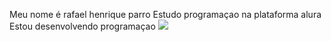 Meu nome é rafael henrique parro
Estudo programaçao na plataforma alura
Estou desenvolvendo programaçao
![](https://media.tenor.com/aPgTU-Z9j1MAAAAM/funny-dogs-cute.gif)
